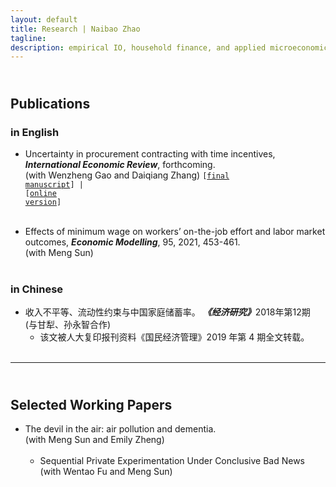 ```yaml
---
layout: default
title: Research | Naibao Zhao
tagline:
description: empirical IO, household finance, and applied microeconomics.
---
```


## <br/> Publications
### in English

<!-- #### <a name="pub"></a>publications -->

<!-- ##### in Chinese -->
- Uncertainty in procurement contracting with time incentives, <strong><em>International Economic Review</em></strong>, forthcoming.<br/> 
  (with Wenzheng Gao and Daiqiang Zhang) <code>[<a href="{{ BASE_PATH }}/research/ab_final_IER.pdf">final manuscript</a>] | [<a href="https://onlinelibrary.wiley.com/doi/full/10.1111/iere.12509">online version</a>]</code><br/><br/>

- Effects of minimum wage on workers’ on-the-job effort and labor market outcomes, <strong><em>Economic Modelling</em></strong>, 95, 2021, 453-461.<br/> 
  (with Meng Sun)<br/><br/> 
  
### in Chinese

<!-- #### <a name="pub"></a>publications -->

<!-- ##### in Chinese -->

- 收入不平等、流动性约束与中国家庭储蓄率。 <strong>_《经济研究》_</strong>2018年第12期<br/> 
  (与甘犁、孙永智合作)<br/> 
  * 该文被人大复印报刊资料《国民经济管理》2019 年第 4 期全文转载。<br/><br/>



<!-- * Email: [foo@xyz.com](mailto:foo@xyz.com) -->

<!-- * Phone: [+91-123123](tel:+91-123123) -->

---

## <br/> Selected Working Papers
 
- The devil in the air: air pollution and dementia. <br/> 
  (with Meng Sun and Emily Zheng)<br/><br/>
  <!--with <a href="http://wenzhenggao.weebly.com" target="_blank"> Wenzheng Gao</a> and <a href="http://daiqiangzhang.weebly.com" target="_blank"> Daiqiang Zhang</a><br/><br/>
<!-- 
  <code>[<a href="{{ BASE_PATH }}/research/Gao_Zhang_Zhao_2019_uncertainty.pdf">link to latest draft</a>] | [<a href="{{ BASE_PATH }}/research/uncertainty_2019.pdf">slides</a>]</code><br/> -->


- Sequential Private Experimentation Under Conclusive Bad News <br/>
  (with Wentao Fu and Meng Sun)<br/><br/> 
<!--
  with <a href="http://people.tamu.edu/~ganli/" target="_blank"> Li Gan</a> and <a href="http://yongzhisun.com" target="_blank"> Yongzhi Sun</a><br/>
  <!-- <code>link to latest draft | slides</code> <br/> -->
<!-- 
<code>[new draft coming soon]</code> <br/>
  
<!--   
- Sender’s Pre-announcement in Private Experimentation <br/> 
  with <a href="http://www.fuwentao.com" target="_blank"> Wentao Fu</a> and Meng Sun<br/>
  <!-- <code>link to latest draft | slides</code> <br/> -->
<!--   <code>[new draft coming soon]</code> <br/><br/> 
  <!-- <code>[<a href="{{ BASE_PATH }}/research/Fu_Sun_Zhao_2019_private_exp.pdf">link to latest draft</a>]</code> <br/><br/> -->
  
<!--  
- The Role of Lead Investors in Fundraising Performance of Equity Crowdfunding: Evidence from China <br/> 
  with <a href="http://gs.swufe.edu.cn/home/school/teacher/info?programaid=29&tid=384" target="_blank"> Tao Shen</a> and Fan Fan<br/>
   <code>link to latest draft | slides</code> <br/> -->
<!-- 
  <code>[new draft coming soon]</code> 
  <br/><br/> -->

<!-- > 221B, Baker Street
> -->

<!--
##  <br/> Work in Progress
<!--
- Parent-Child Interactions: Expectation and Reality - A Structural Model and Estimation<br/>
  with <a href="http://yongzhisun.com" target="_blank"> Yongzhi Sun</a><br/>
<!--
- The Human Capital Formation of Left-Behind Children in China: A Structural Model and Estimation<br/>
  with <a href="http://yongzhisun.com" target="_blank"> Yongzhi Sun</a><br/><br/><br/>


<!-- 1. [Facebook](#) -->

